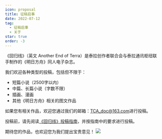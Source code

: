 ```yaml
---
icon: proposal
title: 征稿启事
date: 2022-07-12
tag:
  - 征稿启事
  - 关于
star: true
order: -3
---
```


《回归线》（英文 Another End of Terra）是泰拉创作者联合会与泰拉通讯枢纽联手制作的《明日方舟》同人电子杂志。

我们欢迎各种类型的投稿，包括但不限于：
+ 短篇小说（2500字以内）
+ 中篇、长篇小说（字数不限）
+ 插画、漫画
+ 其他《明日方舟》相关的图文作品

如果您有相关作品，欢迎您通过我们的邮箱：[TCA_doc@163.com](mailto:TCA_doc@163.com)进行投稿。

投稿前，请先阅读[《回归线》投稿指南](guidance)，并按指南中的要求进行投稿。

期待您的作品，也欢迎您为我们提出宝贵意见！
![](/eod.png)